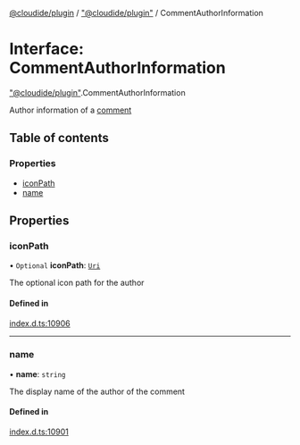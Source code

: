 [@cloudide/plugin](../README.md) / ["@cloudide/plugin"](../modules/_cloudide_plugin_.md) / CommentAuthorInformation

# Interface: CommentAuthorInformation

["@cloudide/plugin"](../modules/_cloudide_plugin_.md).CommentAuthorInformation

Author information of a [comment](#Comment)

## Table of contents

### Properties

- [iconPath](cloudide_plugin_.CommentAuthorInformation.md#iconpath)
- [name](cloudide_plugin_.CommentAuthorInformation.md#name)

## Properties

### iconPath

• `Optional` **iconPath**: [`Uri`](../classes/cloudide_plugin_.Uri.md)

The optional icon path for the author

#### Defined in

[index.d.ts:10906](https://github.com/shuyaqian/cloudide-plugin-api/blob/26b31b9/index.d.ts#L10906)

___

### name

• **name**: `string`

The display name of the author of the comment

#### Defined in

[index.d.ts:10901](https://github.com/shuyaqian/cloudide-plugin-api/blob/26b31b9/index.d.ts#L10901)
